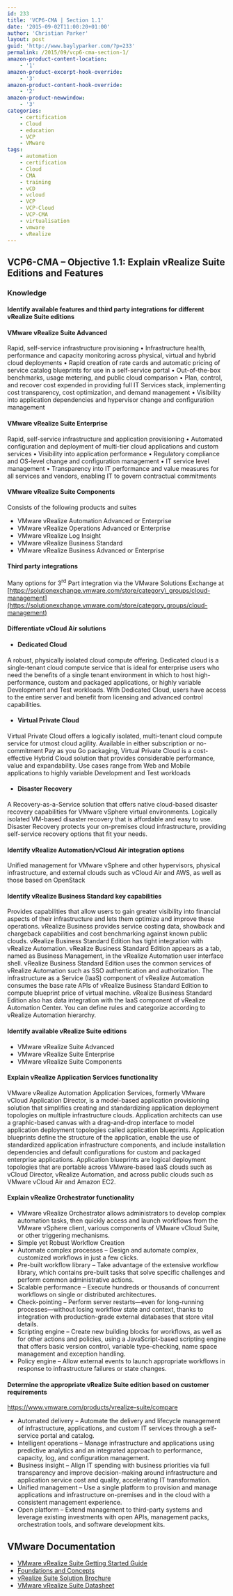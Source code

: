 ```yaml
---
id: 233
title: 'VCP6-CMA | Section 1.1'
date: '2015-09-02T11:00:20+01:00'
author: 'Christian Parker'
layout: post
guid: 'http://www.baylyparker.com/?p=233'
permalink: /2015/09/vcp6-cma-section-1/
amazon-product-content-location:
    - '1'
amazon-product-excerpt-hook-override:
    - '3'
amazon-product-content-hook-override:
    - '2'
amazon-product-newwindow:
    - '3'
categories:
    - certification
    - Cloud
    - education
    - VCP
    - VMware
tags:
    - automation
    - certification
    - Cloud
    - CMA
    - training
    - vCD
    - vcloud
    - VCP
    - VCP-Cloud
    - VCP-CMA
    - virtualisation
    - vmware
    - vRealize
---
```


## **VCP6-CMA – Objective 1.1:** Explain vRealize Suite Editions and Features

### **Knowledge**

#### Identify available features and third party integrations for different vRealize Suite editions

#### VMware vRealize Suite Advanced

Rapid, self-service infrastructure provisioning • Infrastructure health, performance and capacity monitoring across physical, virtual and hybrid cloud deployments • Rapid creation of rate cards and automatic pricing of service catalog blueprints for use in a self-service portal • Out-of-the-box benchmarks, usage metering, and public cloud comparison • Plan, control, and recover cost expended in providing full IT Services stack, implementing cost transparency, cost optimization, and demand management • Visibility into application dependencies and hypervisor change and configuration management

#### VMware vRealize Suite Enterprise

Rapid, self-service infrastructure and application provisioning • Automated configuration and deployment of multi-tier cloud applications and custom services • Visibility into application performance • Regulatory compliance and OS-level change and configuration management • IT service level management • Transparency into IT performance and value measures for all services and vendors, enabling IT to govern contractual commitments

#### VMware vRealize Suite Components

Consists of the following products and suites

- VMware vRealize Automation Advanced or Enterprise
- VMware vRealize Operations Advanced or Enterprise
- VMware vRealize Log Insight
- VMware vRealize Business Standard
- VMware vRealize Business Advanced or Enterprise

#### Third party integrations

Many options for 3<sup>rd</sup> Part integration via the VMware Solutions Exchange at [https://solutionexchange.vmware.com/store/category\_groups/cloud-management](https://solutionexchange.vmware.com/store/category_groups/cloud-management)

#### Differentiate vCloud Air solutions

- #### Dedicated Cloud

A robust, physically isolated cloud compute offering. Dedicated cloud is a single-tenant cloud compute service that is ideal for enterprise users who need the benefits of a single tenant environment in which to host high-performance, custom and packaged applications, or highly variable Development and Test workloads. With Dedicated Cloud, users have access to the entire server and benefit from licensing and advanced control capabilities.

- #### Virtual Private Cloud

Virtual Private Cloud offers a logically isolated, multi-tenant cloud compute service for utmost cloud agility. Available in either subscription or no-commitment Pay as you Go packaging, Virtual Private Cloud is a cost-effective Hybrid Cloud solution that provides considerable performance, value and expandability. Use cases range from Web and Mobile applications to highly variable Development and Test workloads

- #### Disaster Recovery

A Recovery-as-a-Service solution that offers native cloud-based disaster recovery capabilities for VMware vSphere virtual environments. Logically isolated VM-based disaster recovery that is affordable and easy to use. Disaster Recovery protects your on-premises cloud infrastructure, providing self-service recovery options that fit your needs.

#### Identify vRealize Automation/vCloud Air integration options

Unified management for VMware vSphere and other hypervisors, physical infrastructure, and external clouds such as vCloud Air and AWS, as well as those based on OpenStack

#### Identify vRealize Business Standard key capabilities

Provides capabilities that allow users to gain greater visibility into financial aspects of their infrastructure and lets them optimize and improve these operations. vRealize Business provides service costing data, showback and chargeback capabilities and cost benchmarking against known public clouds. vRealize Business Standard Edition has tight integration with vRealize Automation. vRealize Business Standard Edition appears as a tab, named as Business Management, in the vRealize Automation user interface shell. vRealize Business Standard Edition uses the common services of vRealize Automation such as SSO authentication and authorization. The infrastructure as a Service (IaaS) component of vRealize Automation consumes the base rate APIs of vRealize Business Standard Edition to compute blueprint price of virtual machine. vRealize Business Standard Edition also has data integration with the IaaS component of vRealize Automation Center. You can define rules and categorize according to vRealize Automation hierarchy.

#### Identify available vRealize Suite editions

- VMware vRealize Suite Advanced
- VMware vRealize Suite Enterprise
- VMware vRealize Suite Components

#### Explain vRealize Application Services functionality

VMware vRealize Automation Application Services, formerly VMware vCloud Application Director, is a model-based application provisioning solution that simplifies creating and standardizing application deployment topologies on multiple infrastructure clouds. Application architects can use a graphic-based canvas with a drag-and-drop interface to model application deployment topologies called application blueprints. Application blueprints define the structure of the application, enable the use of standardized application infrastructure components, and include installation dependencies and default configurations for custom and packaged enterprise applications. Application blueprints are logical deployment topologies that are portable across VMware-based IaaS clouds such as vCloud Director, vRealize Automation, and across public clouds such as VMware vCloud Air and Amazon EC2.

#### Explain vRealize Orchestrator functionality

- VMware vRealize Orchestrator allows administrators to develop complex automation tasks, then quickly access and launch workflows from the VMware vSphere client, various components of VMware vCloud Suite, or other triggering mechanisms.
- Simple yet Robust Workflow Creation
- Automate complex processes – Design and automate complex, customized workflows in just a few clicks.
- Pre-built workflow library – Take advantage of the extensive workflow library, which contains pre-built tasks that solve specific challenges and perform common administrative actions.
- Scalable performance – Execute hundreds or thousands of concurrent workflows on single or distributed architectures.
- Check-pointing – Perform server restarts—even for long-running processes—without losing workflow state and context, thanks to integration with production-grade external databases that store vital details.
- Scripting engine – Create new building blocks for workflows, as well as for other actions and policies, using a JavaScript-based scripting engine that offers basic version control, variable type-checking, name space management and exception handling.
- Policy engine – Allow external events to launch appropriate workflows in response to infrastructure failures or state changes.

#### Determine the appropriate vRealize Suite edition based on customer requirements

<https://www.vmware.com/products/vrealize-suite/compare>

- Automated delivery – Automate the delivery and lifecycle management of infrastructure, applications, and custom IT services through a self-service portal and catalog.
- Intelligent operations – Manage infrastructure and applications using predictive analytics and an integrated approach to performance, capacity, log, and configuration management.
- Business insight – Align IT spending with business priorities via full transparency and improve decision-making around infrastructure and application service cost and quality, accelerating IT transformation.
- Unified management – Use a single platform to provision and manage applications and infrastructure on-premises and in the cloud with a consistent management experience.
- Open platform – Extend management to third-party systems and leverage existing investments with open APIs, management packs, orchestration tools, and software development kits.

## VMware Documentation

- [VMware vRealize Suite Getting Started Guide](http://www.vmware.com/files/pdf/products/vmware_vrealize_cloud_management_platform_getting_started_guide.pdf)
- [Foundations and Concepts](http://pubs.vmware.com/vra-62/topic/com.vmware.ICbase/PDF/vrealize-automation-62-foundations-and-concepts.pdf)
- [vRealize Suite Solution Brochure](http://www.vmware.com/files/pdf/management/VMware-Management-Brochure.pdf)
- [VMware vRealize Suite Datasheet](http://www.vmware.com/files/pdf/products/vrealize-cmp/vmware_vrealize_cloud_management_platform.pdf%20target=)